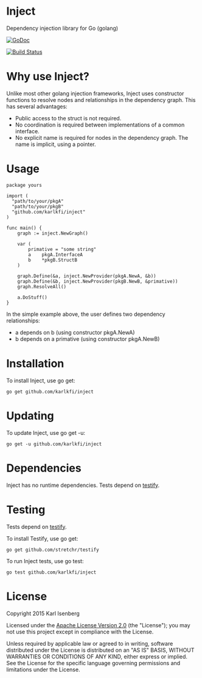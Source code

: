 # Inject
Dependency injection library for Go (golang)

[![GoDoc](https://godoc.org/github.com/karlkfi/inject?status.svg)](https://godoc.org/github.com/karlkfi/inject)

[![Build Status](https://travis-ci.org/karlkfi/inject.svg?branch=master)](https://travis-ci.org/karlkfi/inject)

# Why use Inject?

Unlike most other golang injection frameworks, Inject uses constructor functions to resolve nodes and relationships in the dependency graph.
This has several advantages: 
- Public access to the struct is not required.
- No coordination is required between implementations of a common interface.
- No explicit name is required for nodes in the dependency graph. The name is implicit, using a pointer.

# Usage

```
package yours

import (
  "path/to/your/pkgA"
  "path/to/your/pkgB"
  "github.com/karlkfi/inject"
)

func main() {
	graph := inject.NewGraph()

	var (
		primative = "some string"
		a    pkgA.InterfaceA
		b    *pkgB.StructB
	)

	graph.Define(&a, inject.NewProvider(pkgA.NewA, &b))
	graph.Define(&b, inject.NewProvider(pkgB.NewB, &primative))
	graph.ResolveAll()

	a.DoStuff()
}

```

In the simple example above, the user defines two dependency relationships: 
- a depends on b (using constructor pkgA.NewA)
- b depends on a primative (using constructor pkgA.NewB)

# Installation

To install Inject, use go get:

```
go get github.com/karlkfi/inject
```

# Updating

To update Inject, use go get -u:

```
go get -u github.com/karlkfi/inject
```

# Dependencies
Inject has no runtime dependencies. Tests depend on [testify](https://github.com/stretchr/testify). 

# Testing
Tests depend on [testify](https://github.com/stretchr/testify). 

To install Testify, use go get:

```
go get github.com/stretchr/testify
```

To run Inject tests, use go test:

```
go test github.com/karlkfi/inject
```

# License

   Copyright 2015 Karl Isenberg

   Licensed under the [Apache License Version 2.0](LICENSE) (the "License");
   you may not use this project except in compliance with the License.

   Unless required by applicable law or agreed to in writing, software
   distributed under the License is distributed on an "AS IS" BASIS,
   WITHOUT WARRANTIES OR CONDITIONS OF ANY KIND, either express or implied.
   See the License for the specific language governing permissions and
   limitations under the License.
